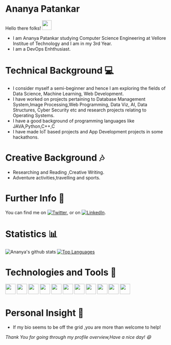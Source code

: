 # Ananya Patankar 
Hello there folks! <img src="https://raw.githubusercontent.com/MartinHeinz/MartinHeinz/master/wave.gif" width="30px">

* I am Ananya Patankar studying Computer Science Engineering at Vellore Institue of Technology and I am in my 3rd Year.
* I am a DevOps Enhthusiast.

# Technical Background 💻

* I consider myself a semi-beginner and hence I am exploring the fields of Data Science, Machine Learning, Web Development.
* I have worked on projects pertaining to Database Management System,Image Processing,Web Programming, Data Viz, AI, Data Structures, Cyber Security etc and research projects relating to Operating Systems.
* I have a good background of programming languages like JAVA,Python,C++,C
* I have made IoT based projects and App Development projects in some hackathons.

# Creative Background 🎶

* Researching and Reading ,Creative Writing.
* Adventure activities,travelling and sports.

# Further Info 📲

You can find me on [![Twitter][1.2]][1], or on [![LinkedIn][2.2]][2].
<!-- Icons -->

[1.2]: http://i.imgur.com/wWzX9uB.png (twitter icon without padding)
[2.2]: https://raw.githubusercontent.com/MartinHeinz/MartinHeinz/master/linkedin-3-16.png (LinkedIn icon without padding)

<!-- Links to your social media accounts -->

[1]: https://twitter.com/AnanyaPatankar2
[2]: https://www.linkedin.com/in/ananya-patankar-5b66a918a

 
# Statistics 📊

![Ananya's github stats](https://github-readme-stats.vercel.app/api?username=ananya09patankar&show_icons=true&theme=shades-of-purple)
[![Top Languages](https://github-readme-stats.vercel.app/api/top-langs/?username=ananya09patankar&layout=compact&langs_count=25)](https://github.com/ananya09patankar/github-readme-stats)

# Technologies and Tools 🧰


<img height="32" width="32" src="https://cdn.jsdelivr.net/npm/simple-icons@v4/icons/python.svg"  /> <img height="32" width="32" src="https://cdn.jsdelivr.net/npm/simple-icons@v4/icons/java.svg"  /> <img height="32" width="32" src="https://cdn.jsdelivr.net/npm/simple-icons@v4/icons/wordpress.svg" /> <img height="32" width="32" src="https://cdn.jsdelivr.net/npm/simple-icons@v4/icons/php.svg"  /> <img height="32" width="32" src="https://cdn.jsdelivr.net/npm/simple-icons@v4/icons/javascript.svg" /> <img height="32" width="32" src="https://cdn.jsdelivr.net/npm/simple-icons@v4/icons/css3.svg"  /> <img height="32" width="32" src="https://cdn.jsdelivr.net/npm/simple-icons@v4/icons/html5.svg" /> <img height="32" width="32" src="https://cdn.jsdelivr.net/npm/simple-icons@v4/icons/python.svg" /> <img height="32" width="32" src="https://cdn.jsdelivr.net/npm/simple-icons@v4/icons/jupyter.svg"  /> <img height="32" width="32" src="https://cdn.jsdelivr.net/npm/simple-icons@v4/icons/anaconda.svg"  /> <img height="32" width="32" src="https://cdn.jsdelivr.net/npm/simple-icons@v4/icons/dialogflow.svg"  />

# Personal Insight 💜

* If my bio seems to be off the grid ,you are more than welcome to help!

*Thank You for going through my profile overview,Have a nice day! 😄*
